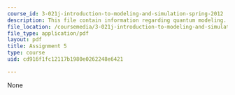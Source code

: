 ```yaml
---
course_id: 3-021j-introduction-to-modeling-and-simulation-spring-2012
description: This file contain information regarding quantum modeling.
file_location: /coursemedia/3-021j-introduction-to-modeling-and-simulation-spring-2012/cd916f1fc12117b1980e0262248e6421_MIT3_021JS12_HW5.pdf
file_type: application/pdf
layout: pdf
title: Assignment 5
type: course
uid: cd916f1fc12117b1980e0262248e6421

---
```

None